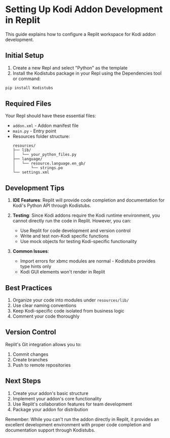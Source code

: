 
# Setting Up Kodi Addon Development in Replit

This guide explains how to configure a Replit workspace for Kodi addon development.

## Initial Setup

1. Create a new Repl and select "Python" as the template
2. Install the Kodistubs package in your Repl using the Dependencies tool or command:

```bash
pip install Kodistubs
```

## Required Files

Your Repl should have these essential files:

- `addon.xml` - Addon manifest file
- `main.py` - Entry point
- Resources folder structure:
  ```
  resources/
  ├── lib/
  │   └── your_python_files.py
  ├── language/
  │   └── resource.language.en_gb/
  │       └── strings.po
  └── settings.xml
  ```

## Development Tips

1. **IDE Features**: Replit will provide code completion and documentation for Kodi's Python API through Kodistubs.

2. **Testing**: Since Kodi addons require the Kodi runtime environment, you cannot directly run the code in Replit. However, you can:
   - Use Replit for code development and version control
   - Write and test non-Kodi specific functions
   - Use mock objects for testing Kodi-specific functionality

3. **Common Issues**:
   - Import errors for xbmc modules are normal - Kodistubs provides type hints only
   - Kodi GUI elements won't render in Replit

## Best Practices

1. Organize your code into modules under `resources/lib/`
2. Use clear naming conventions
3. Keep Kodi-specific code isolated from business logic
4. Comment your code thoroughly

## Version Control

Replit's Git integration allows you to:
1. Commit changes
2. Create branches
3. Push to remote repositories

## Next Steps

1. Create your addon's basic structure
2. Implement your addon's core functionality
3. Use Replit's collaboration features for team development
4. Package your addon for distribution

Remember: While you can't run the addon directly in Replit, it provides an excellent development environment with proper code completion and documentation support through Kodistubs.
